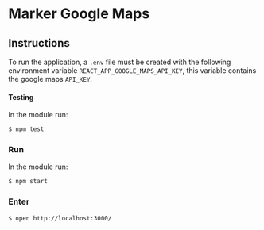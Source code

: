 # Marker Google Maps

## Instructions

To run the application, a `.env` file must be created with the following environment variable `REACT_APP_GOOGLE_MAPS_API_KEY`, this variable contains the google maps `API_KEY`.

#### Testing

In the module run:

```sh
$ npm test
```

### Run

In the module run:

```sh
$ npm start
```

### Enter

```sh
$ open http://localhost:3000/
```
